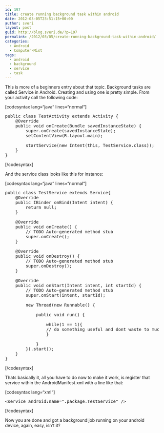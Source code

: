 ```yaml
---
id: 197
title: create running background task within android
date: 2012-03-05T23:51:15+00:00
author: sveri
layout: post
guid: http://blog.sveri.de/?p=197
permalink: /2012/03/05/create-running-background-task-within-android/
categories:
  - Android
  - Computer-Mist
tags:
  - android
  - background
  - service
  - task
---
```

This is more of a beginners entry about that topic. Background tasks are called Service in Android. Creating and using one is pretty simple. From your activity call the following code:

[codesyntax lang=&#8220;java&#8220; lines=&#8220;normal&#8220;]

<pre>public class TestActivity extends Activity {
    @Override
    public void onCreate(Bundle savedInstanceState) {
        super.onCreate(savedInstanceState);
        setContentView(R.layout.main);

        startService(new Intent(this, TestService.class));
    }
}</pre>

[/codesyntax]

And the service class looks like this for instance:

[codesyntax lang=&#8220;java&#8220; lines=&#8220;normal&#8220;]

<pre>public class TestService extends Service{
	@Override
	public IBinder onBind(Intent intent) {
		return null;
	}

	@Override
	public void onCreate() {
		// TODO Auto-generated method stub
		super.onCreate();
	}

	@Override
	public void onDestroy() {
		// TODO Auto-generated method stub
		super.onDestroy();
	}

	@Override
	public void onStart(Intent intent, int startId) {
		// TODO Auto-generated method stub
		super.onStart(intent, startId);

		new Thread(new Runnable() {

			public void run() {

				while(1 == 1){
				// do something useful and dont waste to much battery
				}

			}
		}).start();
	}
}</pre>

[/codesyntax]

Thats basically it, all you have to do now to make it work, is register that service within the AndroidManifest.xml with a line like that:

[codesyntax lang=&#8220;xml&#8220;]

<pre>&lt;service android:name=".package.TestService" /&gt;</pre>

[/codesyntax]
  
Now you are done and got a background job running on your android device, again, easy, isn&#8217;t it?